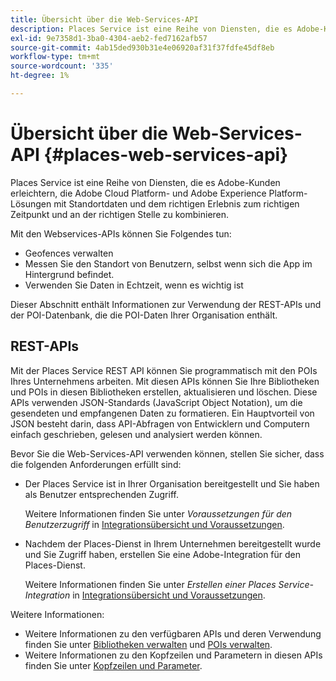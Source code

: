 ```yaml
---
title: Übersicht über die Web-Services-API
description: Places Service ist eine Reihe von Diensten, die es Adobe-Kunden erleichtern, die Adobe Experience Cloud- und Adobe Experience Platform-Lösungen mit Standortdaten und dem richtigen Erlebnis zum richtigen Zeitpunkt und an der richtigen Stelle zu kombinieren.
exl-id: 9e7358d1-3ba0-4304-aeb2-fed7162afb57
source-git-commit: 4ab15ded930b31e4e06920af31f37fdfe45df8eb
workflow-type: tm+mt
source-wordcount: '335'
ht-degree: 1%

---
```


# Übersicht über die Web-Services-API {#places-web-services-api}

Places Service ist eine Reihe von Diensten, die es Adobe-Kunden erleichtern, die Adobe Cloud Platform- und Adobe Experience Platform-Lösungen mit Standortdaten und dem richtigen Erlebnis zum richtigen Zeitpunkt und an der richtigen Stelle zu kombinieren.

Mit den Webservices-APIs können Sie Folgendes tun:

* Geofences verwalten
* Messen Sie den Standort von Benutzern, selbst wenn sich die App im Hintergrund befindet.
* Verwenden Sie Daten in Echtzeit, wenn es wichtig ist

Dieser Abschnitt enthält Informationen zur Verwendung der REST-APIs und der POI-Datenbank, die die POI-Daten Ihrer Organisation enthält.

## REST-APIs

Mit der Places Service REST API können Sie programmatisch mit den POIs Ihres Unternehmens arbeiten. Mit diesen APIs können Sie Ihre Bibliotheken und POIs in diesen Bibliotheken erstellen, aktualisieren und löschen. Diese APIs verwenden JSON-Standards (JavaScript Object Notation), um die gesendeten und empfangenen Daten zu formatieren. Ein Hauptvorteil von JSON besteht darin, dass API-Abfragen von Entwicklern und Computern einfach geschrieben, gelesen und analysiert werden können.

Bevor Sie die Web-Services-API verwenden können, stellen Sie sicher, dass die folgenden Anforderungen erfüllt sind:

* Der Places Service ist in Ihrer Organisation bereitgestellt und Sie haben als Benutzer entsprechenden Zugriff.

   Weitere Informationen finden Sie unter *Voraussetzungen für den Benutzerzugriff* in [Integrationsübersicht und Voraussetzungen](/help/web-service-api/adobe-i-o-integration.md).

* Nachdem der Places-Dienst in Ihrem Unternehmen bereitgestellt wurde und Sie Zugriff haben, erstellen Sie eine Adobe-Integration für den Places-Dienst.

   Weitere Informationen finden Sie unter *Erstellen einer Places Service-Integration* in [Integrationsübersicht und Voraussetzungen](/help/web-service-api/adobe-i-o-integration.md).

Weitere Informationen:

* Weitere Informationen zu den verfügbaren APIs und deren Verwendung finden Sie unter [Bibliotheken verwalten](/help/web-service-api/api-usage/manage-libraries/manage-libraries.md) und [POIs verwalten](/help/web-service-api/api-usage/manage-pois/manage-pois.md).
* Weitere Informationen zu den Kopfzeilen und Parametern in diesen APIs finden Sie unter [Kopfzeilen und Parameter](/help/web-service-api/api-usage/headers-and-parameters.md).
